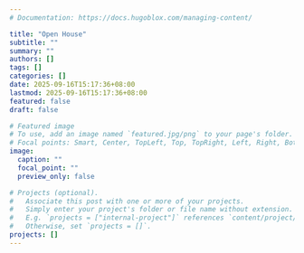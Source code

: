 ```yaml
---
# Documentation: https://docs.hugoblox.com/managing-content/

title: "Open House"
subtitle: ""
summary: ""
authors: []
tags: []
categories: []
date: 2025-09-16T15:17:36+08:00
lastmod: 2025-09-16T15:17:36+08:00
featured: false
draft: false

# Featured image
# To use, add an image named `featured.jpg/png` to your page's folder.
# Focal points: Smart, Center, TopLeft, Top, TopRight, Left, Right, BottomLeft, Bottom, BottomRight.
image:
  caption: ""
  focal_point: ""
  preview_only: false

# Projects (optional).
#   Associate this post with one or more of your projects.
#   Simply enter your project's folder or file name without extension.
#   E.g. `projects = ["internal-project"]` references `content/project/deep-learning/index.md`.
#   Otherwise, set `projects = []`.
projects: []
---
```

